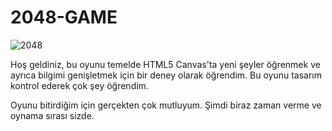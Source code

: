 # 2048-GAME 

![2048](https://user-images.githubusercontent.com/42430554/114301484-cfc99580-9acd-11eb-81e8-fc14c4771487.jpg)

Hoş geldiniz, bu oyunu temelde HTML5 Canvas'ta yeni şeyler öğrenmek ve ayrıca bilgimi genişletmek için bir deney olarak öğrendim. Bu oyunu tasarım kontrol ederek çok şey öğrendim.

Oyunu bitirdiğim için gerçekten çok mutluyum. Şimdi biraz zaman verme ve oynama sırası sizde.
